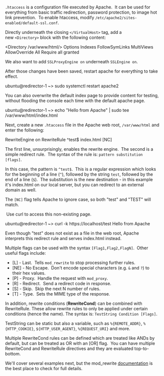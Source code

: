 `.htaccess` is a configuration file executed by Apache.  It can be used for everything from basic traffic redirection, password protection, to image hot link prevention.  To enable htaccess, modify `/etc/apache2/sites-enabled/default-ssl.conf`.

Directly underneath the closing `</VirtualHost>` tag, add a new `<Directory>` block with the following content:

<Directory /var/www/html/>
    Options Indexes FollowSymLinks MultiViews
    AllowOverride All
    Require all granted
</Directory>

  

We also want to add `SSLProxyEngine on` underneath `SSLEngine on`.

After those changes have been saved, restart apache for everything to take effect.

ubuntu@redirector-1 ~> sudo systemctl restart apache2

  

You can also overwrite the default index page to provide content for testing, without flooding the console each time with the default apache page.

ubuntu@redirector-1 ~> echo "Hello from Apache" | sudo tee /var/www/html/index.html 

  

Next, create a new `.htaccess` file in the Apache web root, `/var/www/html` and enter the following:

RewriteEngine on
RewriteRule ^test$ index.html [NC]

  

The first line, unsurprisingly, enables the rewrite engine.  The second is a simple redirect rule.  The syntax of the rule is: `pattern substitution [flags]`.

In this case, the pattern is `^test$`.  This is a regular expression which looks for the beginning of a line (`^`), followed by the string `test`, followed by the end of a line (`$`).  The substitution is the new destination - in this example it's index.html on our local server, but you can redirect to an external domain as well.

The `[NC]` flag tells Apache to ignore case, so both "test" and "TEST" will match.

 Use curl to access this non-existing page.

ubuntu@redirector-1 ~> curl -k https://localhost/test
Hello from Apache

  

Even though "test" does not exist as a file in the web root, Apache interprets this redirect rule and serves index.html instead.

Multiple flags can be used with the syntax `[Flag1,Flag2,FlagN]`.  Other useful flags include:

-   [L] - Last.  Tells `mod_rewrite` to stop processing further rules.
-   [NE] - No Escape.  Don't encode special characters (e.g. `&` and `?`) to their hex values.
-   [P] - Proxy.  Handle the request with `mod_proxy`.
-   [R] - Redirect.  Send a redirect code in response.
-   [S] - Skip.  Skip the next N number of rules.
-   [T] - Type.  Sets the MIME type of the response.

In addition, rewrite conditions (**RewriteCond**) can be combined with RewriteRule. These allow rewrite rules to only be applied under certain conditions (hence the name). The syntax is: `TestString Condition [Flags]`.

TestString can be static but also a variable, such as `%{REMOTE_ADDR}`, `%{HTTP_COOKIE}`, `${HTTP_USER_AGENT}`, `%{REQUEST_URI}` and more.

Multiple RewriteCond rules can be defined which are treated like ANDs by default, but can be treated as OR with an [OR] flag.  You can have multiple RewriteCond and RewriteRule directives and they are evaluated top-to-bottom.

We'll cover several examples next, but the mod_rewrite [documentation](https://httpd.apache.org/docs/2.4/mod/mod_rewrite.html) is the best place to check for full details.

